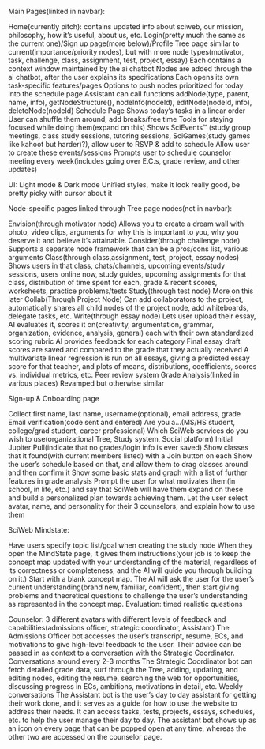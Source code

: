 Main Pages(linked in navbar):

Home(currently pitch): contains updated info about sciweb, our mission, philosophy, how it’s useful, about us, etc.
Login(pretty much the same as the current one)/Sign up page(more below)/Profile
Tree page
similar to current(importance/priority nodes), but with more node types(motivator, task, challenge, class, assignment, test, project, essay)
Each contains a context window maintained by the ai chatbot
Nodes are added through the ai chatbot, after the user explains its specifications
Each opens its own task-specific features/pages
Options to push nodes prioritized for today into the schedule page
Assistant can call functions addNode(type, parent, name, info), getNodeStructure(), nodeInfo(nodeId), editNode(nodeId, info), deleteNode(nodeId)
Schedule Page
Shows today’s tasks in a linear order
User can shuffle them around, add breaks/free time
Tools for staying focused while doing them(expand on this)
Shows SciEvents™ (study group meetings, class study sessions, tutoring sessions, SciGames(study games like kahoot but harder)?), allow user to RSVP & add to schedule
Allow user to create these events/sessions
Prompts user to schedule counselor meeting every week(includes going over E.C.s, grade review, and other updates)

UI:
Light mode & Dark mode
Unified styles, make it look really good, be pretty picky with cursor about it


Node-specific pages linked through Tree page nodes(not in navbar):

Envision(through motivator node)
Allows you to create a dream wall with photo, video clips, arguments for why this is important to you, why you deserve it and believe it’s attainable.
Consider(through challenge node)
Supports a separate node framework that can be a pros/cons list, various arguments
Class(through class,assignment, test, project, essay nodes)
Shows users in that class, chats/channels, upcoming events/study sessions, users online now, study guides, upcoming assignments for that class, distribution of time spent for each, grade & recent scores, worksheets, practice problems/tests
Study(through test node)
More on this later
Collab(Through Project Node)
Can add collaborators to the project, automatically shares all child nodes of the project node, add whiteboards, delegate tasks, etc.
Write(through essay node)
Lets user upload their essay, AI evaluates it, scores it on(creativity, argumentation, grammar, organization, evidence, analysis, general) each with their own standardized scoring rubric
AI provides feedback for each category
Final essay draft scores are saved and compared to the grade that they actually received
A multivariate linear regression is run on all essays, giving a predicted essay score for that teacher, and plots of means, distributions, coefficients, scores vs. individual metrics, etc.
Peer review system
Grade Analysis(linked in various places)
Revamped but otherwise similar

Sign-up & Onboarding page

Collect first name, last name, username(optional), email address, grade
Email verification(code sent and entered)
Are you a…(MS/HS student, college/grad student, career professional)
Which SciWeb services do you wish to use(organizational Tree, Study system, Social platform)
Initial Jupiter Pull(indicate that no grades/login info is ever saved)
Show classes that it found(with current members listed) with a Join button on each
Show the user’s schedule based on that, and allow them to drag classes around and then confirm it
Show some basic stats and graph with a list of further features in grade analysis
Prompt the user for what motivates them(in school, in life, etc.) and say that SciWeb will have them expand on these and build a personalized plan towards achieving them.
Let the user select avatar, name, and personality for their 3 counselors, and explain how to use them

SciWeb Mindstate:

Have users specify topic list/goal when creating the study node
When they open the MindState page, it gives them instructions(your job is to keep the concept map updated with your understanding of the material, regardless of its correctness or completeness, and the AI will guide you through building on it.)
Start with a blank concept map. The AI will ask the user for the user’s current understanding(brand new, familiar, confident), then start giving problems and theoretical questions to challenge the user’s understanding as represented in the concept map. 
Evaluation: timed realistic questions

Counselor:
3 different avatars with different levels of feedback and capabilities(admissions officer, strategic coordinator, Assistant)
The Admissions Officer bot accesses the user’s transcript, resume, ECs, and motivations to give high-level feedback to the user. Their advice can be passed in as context to a conversation with the Strategic Coordinator. Conversations around every 2-3 months
The Strategic Coordinator bot can fetch detailed grade data, surf through the Tree, adding, updating, and editing nodes, editing the resume, searching the web for opportunities, discussing progress in ECs, ambitions, motivations in detail, etc. Weekly conversations
The Assistant bot is the user’s day to day assistant for getting their work done, and it serves as a guide for how to use the website to address their needs. It can access tasks, tests, projects, essays, schedules, etc. to help the user manage their day to day.
The assistant bot shows up as an icon on every page that can be popped open at any time, whereas the other two are accessed on the counselor page.



